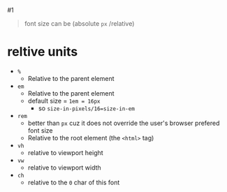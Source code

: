 #1
>font size can be (absolute `px` /relative)
# reltive units
- `%`
	- Relative to the parent element
- `em`
	- Relative to the parent element
	- default size = `1em = 16px`
		- so `size-in-pixels/16=size-in-em`
- `rem` 
	- better than `px` cuz it does not override the user's browser prefered font size
	- Relative to the root element (the `<html>` tag)
- `vh`
	- relative to viewport height
- `vw`
	- relative to viewport width
- `ch`
	- relative to the `0` char of this font 